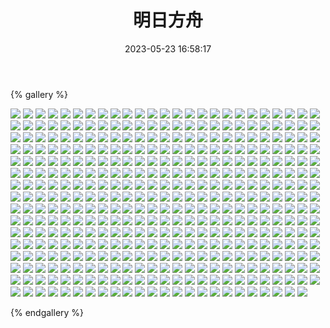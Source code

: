 ﻿---
title: 明日方舟
date: 2023-05-23 16:58:17
comments: false
---

{% gallery %}

![](https://cdn.jsdelivr.net/gh/1405720461/images@master/Arknights/1.webp)
![](https://cdn.jsdelivr.net/gh/1405720461/images@master/Arknights/2.webp)
![](https://cdn.jsdelivr.net/gh/1405720461/images@master/Arknights/3.webp)
![](https://cdn.jsdelivr.net/gh/1405720461/images@master/Arknights/4.webp)
![](https://cdn.jsdelivr.net/gh/1405720461/images@master/Arknights/5.webp)
![](https://cdn.jsdelivr.net/gh/1405720461/images@master/Arknights/6.webp)
![](https://cdn.jsdelivr.net/gh/1405720461/images@master/Arknights/7.webp)
![](https://cdn.jsdelivr.net/gh/1405720461/images@master/Arknights/8.webp)
![](https://cdn.jsdelivr.net/gh/1405720461/images@master/Arknights/9.webp)
![](https://cdn.jsdelivr.net/gh/1405720461/images@master/Arknights/10.webp)
![](https://cdn.jsdelivr.net/gh/1405720461/images@master/Arknights/11.webp)
![](https://cdn.jsdelivr.net/gh/1405720461/images@master/Arknights/12.webp)
![](https://cdn.jsdelivr.net/gh/1405720461/images@master/Arknights/13.webp)
![](https://cdn.jsdelivr.net/gh/1405720461/images@master/Arknights/14.webp)
![](https://cdn.jsdelivr.net/gh/1405720461/images@master/Arknights/15.webp)
![](https://cdn.jsdelivr.net/gh/1405720461/images@master/Arknights/16.webp)
![](https://cdn.jsdelivr.net/gh/1405720461/images@master/Arknights/17.webp)
![](https://cdn.jsdelivr.net/gh/1405720461/images@master/Arknights/18.webp)
![](https://cdn.jsdelivr.net/gh/1405720461/images@master/Arknights/19.webp)
![](https://cdn.jsdelivr.net/gh/1405720461/images@master/Arknights/20.webp)
![](https://cdn.jsdelivr.net/gh/1405720461/images@master/Arknights/21.webp)
![](https://cdn.jsdelivr.net/gh/1405720461/images@master/Arknights/22.webp)
![](https://cdn.jsdelivr.net/gh/1405720461/images@master/Arknights/23.webp)
![](https://cdn.jsdelivr.net/gh/1405720461/images@master/Arknights/24.webp)
![](https://cdn.jsdelivr.net/gh/1405720461/images@master/Arknights/25.webp)
![](https://cdn.jsdelivr.net/gh/1405720461/images@master/Arknights/26.webp)
![](https://cdn.jsdelivr.net/gh/1405720461/images@master/Arknights/27.webp)
![](https://cdn.jsdelivr.net/gh/1405720461/images@master/Arknights/28.webp)
![](https://cdn.jsdelivr.net/gh/1405720461/images@master/Arknights/29.webp)
![](https://cdn.jsdelivr.net/gh/1405720461/images@master/Arknights/30.webp)
![](https://cdn.jsdelivr.net/gh/1405720461/images@master/Arknights/31.webp)
![](https://cdn.jsdelivr.net/gh/1405720461/images@master/Arknights/32.webp)
![](https://cdn.jsdelivr.net/gh/1405720461/images@master/Arknights/33.webp)
![](https://cdn.jsdelivr.net/gh/1405720461/images@master/Arknights/34.webp)
![](https://cdn.jsdelivr.net/gh/1405720461/images@master/Arknights/35.webp)
![](https://cdn.jsdelivr.net/gh/1405720461/images@master/Arknights/36.webp)
![](https://cdn.jsdelivr.net/gh/1405720461/images@master/Arknights/37.webp)
![](https://cdn.jsdelivr.net/gh/1405720461/images@master/Arknights/38.webp)
![](https://cdn.jsdelivr.net/gh/1405720461/images@master/Arknights/39.webp)
![](https://cdn.jsdelivr.net/gh/1405720461/images@master/Arknights/40.webp)
![](https://cdn.jsdelivr.net/gh/1405720461/images@master/Arknights/41.webp)
![](https://cdn.jsdelivr.net/gh/1405720461/images@master/Arknights/42.webp)
![](https://cdn.jsdelivr.net/gh/1405720461/images@master/Arknights/43.webp)
![](https://cdn.jsdelivr.net/gh/1405720461/images@master/Arknights/44.webp)
![](https://cdn.jsdelivr.net/gh/1405720461/images@master/Arknights/45.webp)
![](https://cdn.jsdelivr.net/gh/1405720461/images@master/Arknights/46.webp)
![](https://cdn.jsdelivr.net/gh/1405720461/images@master/Arknights/47.webp)
![](https://cdn.jsdelivr.net/gh/1405720461/images@master/Arknights/48.webp)
![](https://cdn.jsdelivr.net/gh/1405720461/images@master/Arknights/49.webp)
![](https://cdn.jsdelivr.net/gh/1405720461/images@master/Arknights/50.webp)
![](https://cdn.jsdelivr.net/gh/1405720461/images@master/Arknights/51.webp)
![](https://cdn.jsdelivr.net/gh/1405720461/images@master/Arknights/52.webp)
![](https://cdn.jsdelivr.net/gh/1405720461/images@master/Arknights/53.webp)
![](https://cdn.jsdelivr.net/gh/1405720461/images@master/Arknights/54.webp)
![](https://cdn.jsdelivr.net/gh/1405720461/images@master/Arknights/55.webp)
![](https://cdn.jsdelivr.net/gh/1405720461/images@master/Arknights/56.webp)
![](https://cdn.jsdelivr.net/gh/1405720461/images@master/Arknights/57.webp)
![](https://cdn.jsdelivr.net/gh/1405720461/images@master/Arknights/58.webp)
![](https://cdn.jsdelivr.net/gh/1405720461/images@master/Arknights/59.webp)
![](https://cdn.jsdelivr.net/gh/1405720461/images@master/Arknights/60.webp)
![](https://cdn.jsdelivr.net/gh/1405720461/images@master/Arknights/61.webp)
![](https://cdn.jsdelivr.net/gh/1405720461/images@master/Arknights/62.webp)
![](https://cdn.jsdelivr.net/gh/1405720461/images@master/Arknights/63.webp)
![](https://cdn.jsdelivr.net/gh/1405720461/images@master/Arknights/64.webp)
![](https://cdn.jsdelivr.net/gh/1405720461/images@master/Arknights/65.webp)
![](https://cdn.jsdelivr.net/gh/1405720461/images@master/Arknights/66.webp)
![](https://cdn.jsdelivr.net/gh/1405720461/images@master/Arknights/67.webp)
![](https://cdn.jsdelivr.net/gh/1405720461/images@master/Arknights/68.webp)
![](https://cdn.jsdelivr.net/gh/1405720461/images@master/Arknights/69.webp)
![](https://cdn.jsdelivr.net/gh/1405720461/images@master/Arknights/70.webp)
![](https://cdn.jsdelivr.net/gh/1405720461/images@master/Arknights/71.webp)
![](https://cdn.jsdelivr.net/gh/1405720461/images@master/Arknights/72.webp)
![](https://cdn.jsdelivr.net/gh/1405720461/images@master/Arknights/73.webp)
![](https://cdn.jsdelivr.net/gh/1405720461/images@master/Arknights/74.webp)
![](https://cdn.jsdelivr.net/gh/1405720461/images@master/Arknights/75.webp)
![](https://cdn.jsdelivr.net/gh/1405720461/images@master/Arknights/76.webp)
![](https://cdn.jsdelivr.net/gh/1405720461/images@master/Arknights/77.webp)
![](https://cdn.jsdelivr.net/gh/1405720461/images@master/Arknights/78.webp)
![](https://cdn.jsdelivr.net/gh/1405720461/images@master/Arknights/79.webp)
![](https://cdn.jsdelivr.net/gh/1405720461/images@master/Arknights/80.webp)
![](https://cdn.jsdelivr.net/gh/1405720461/images@master/Arknights/81.webp)
![](https://cdn.jsdelivr.net/gh/1405720461/images@master/Arknights/82.webp)
![](https://cdn.jsdelivr.net/gh/1405720461/images@master/Arknights/83.webp)
![](https://cdn.jsdelivr.net/gh/1405720461/images@master/Arknights/84.webp)
![](https://cdn.jsdelivr.net/gh/1405720461/images@master/Arknights/85.webp)
![](https://cdn.jsdelivr.net/gh/1405720461/images@master/Arknights/86.webp)
![](https://cdn.jsdelivr.net/gh/1405720461/images@master/Arknights/87.webp)
![](https://cdn.jsdelivr.net/gh/1405720461/images@master/Arknights/88.webp)
![](https://cdn.jsdelivr.net/gh/1405720461/images@master/Arknights/89.webp)
![](https://cdn.jsdelivr.net/gh/1405720461/images@master/Arknights/90.webp)
![](https://cdn.jsdelivr.net/gh/1405720461/images@master/Arknights/91.webp)
![](https://cdn.jsdelivr.net/gh/1405720461/images@master/Arknights/92.webp)
![](https://cdn.jsdelivr.net/gh/1405720461/images@master/Arknights/93.webp)
![](https://cdn.jsdelivr.net/gh/1405720461/images@master/Arknights/94.webp)
![](https://cdn.jsdelivr.net/gh/1405720461/images@master/Arknights/95.webp)
![](https://cdn.jsdelivr.net/gh/1405720461/images@master/Arknights/96.webp)
![](https://cdn.jsdelivr.net/gh/1405720461/images@master/Arknights/97.webp)
![](https://cdn.jsdelivr.net/gh/1405720461/images@master/Arknights/98.webp)
![](https://cdn.jsdelivr.net/gh/1405720461/images@master/Arknights/99.webp)
![](https://cdn.jsdelivr.net/gh/1405720461/images@master/Arknights/100.webp)
![](https://cdn.jsdelivr.net/gh/1405720461/images@master/Arknights/101.webp)
![](https://cdn.jsdelivr.net/gh/1405720461/images@master/Arknights/102.webp)
![](https://cdn.jsdelivr.net/gh/1405720461/images@master/Arknights/103.webp)
![](https://cdn.jsdelivr.net/gh/1405720461/images@master/Arknights/104.webp)
![](https://cdn.jsdelivr.net/gh/1405720461/images@master/Arknights/105.webp)
![](https://cdn.jsdelivr.net/gh/1405720461/images@master/Arknights/106.webp)
![](https://cdn.jsdelivr.net/gh/1405720461/images@master/Arknights/107.webp)
![](https://cdn.jsdelivr.net/gh/1405720461/images@master/Arknights/108.webp)
![](https://cdn.jsdelivr.net/gh/1405720461/images@master/Arknights/109.webp)
![](https://cdn.jsdelivr.net/gh/1405720461/images@master/Arknights/110.webp)
![](https://cdn.jsdelivr.net/gh/1405720461/images@master/Arknights/111.webp)
![](https://cdn.jsdelivr.net/gh/1405720461/images@master/Arknights/112.webp)
![](https://cdn.jsdelivr.net/gh/1405720461/images@master/Arknights/113.webp)
![](https://cdn.jsdelivr.net/gh/1405720461/images@master/Arknights/114.webp)
![](https://cdn.jsdelivr.net/gh/1405720461/images@master/Arknights/115.webp)
![](https://cdn.jsdelivr.net/gh/1405720461/images@master/Arknights/116.webp)
![](https://cdn.jsdelivr.net/gh/1405720461/images@master/Arknights/117.webp)
![](https://cdn.jsdelivr.net/gh/1405720461/images@master/Arknights/118.webp)
![](https://cdn.jsdelivr.net/gh/1405720461/images@master/Arknights/119.webp)
![](https://cdn.jsdelivr.net/gh/1405720461/images@master/Arknights/120.webp)
![](https://cdn.jsdelivr.net/gh/1405720461/images@master/Arknights/121.webp)
![](https://cdn.jsdelivr.net/gh/1405720461/images@master/Arknights/122.webp)
![](https://cdn.jsdelivr.net/gh/1405720461/images@master/Arknights/123.webp)
![](https://cdn.jsdelivr.net/gh/1405720461/images@master/Arknights/124.webp)
![](https://cdn.jsdelivr.net/gh/1405720461/images@master/Arknights/125.webp)
![](https://cdn.jsdelivr.net/gh/1405720461/images@master/Arknights/126.webp)
![](https://cdn.jsdelivr.net/gh/1405720461/images@master/Arknights/127.webp)
![](https://cdn.jsdelivr.net/gh/1405720461/images@master/Arknights/128.webp)
![](https://cdn.jsdelivr.net/gh/1405720461/images@master/Arknights/129.webp)
![](https://cdn.jsdelivr.net/gh/1405720461/images@master/Arknights/130.webp)
![](https://cdn.jsdelivr.net/gh/1405720461/images@master/Arknights/131.webp)
![](https://cdn.jsdelivr.net/gh/1405720461/images@master/Arknights/132.webp)
![](https://cdn.jsdelivr.net/gh/1405720461/images@master/Arknights/133.webp)
![](https://cdn.jsdelivr.net/gh/1405720461/images@master/Arknights/134.webp)
![](https://cdn.jsdelivr.net/gh/1405720461/images@master/Arknights/135.webp)
![](https://cdn.jsdelivr.net/gh/1405720461/images@master/Arknights/136.webp)
![](https://cdn.jsdelivr.net/gh/1405720461/images@master/Arknights/137.webp)
![](https://cdn.jsdelivr.net/gh/1405720461/images@master/Arknights/138.webp)
![](https://cdn.jsdelivr.net/gh/1405720461/images@master/Arknights/139.webp)
![](https://cdn.jsdelivr.net/gh/1405720461/images@master/Arknights/140.webp)
![](https://cdn.jsdelivr.net/gh/1405720461/images@master/Arknights/141.webp)
![](https://cdn.jsdelivr.net/gh/1405720461/images@master/Arknights/142.webp)
![](https://cdn.jsdelivr.net/gh/1405720461/images@master/Arknights/143.webp)
![](https://cdn.jsdelivr.net/gh/1405720461/images@master/Arknights/144.webp)
![](https://cdn.jsdelivr.net/gh/1405720461/images@master/Arknights/145.webp)
![](https://cdn.jsdelivr.net/gh/1405720461/images@master/Arknights/146.webp)
![](https://cdn.jsdelivr.net/gh/1405720461/images@master/Arknights/147.webp)
![](https://cdn.jsdelivr.net/gh/1405720461/images@master/Arknights/148.webp)
![](https://cdn.jsdelivr.net/gh/1405720461/images@master/Arknights/149.webp)
![](https://cdn.jsdelivr.net/gh/1405720461/images@master/Arknights/150.webp)
![](https://cdn.jsdelivr.net/gh/1405720461/images@master/Arknights/151.webp)
![](https://cdn.jsdelivr.net/gh/1405720461/images@master/Arknights/152.webp)
![](https://cdn.jsdelivr.net/gh/1405720461/images@master/Arknights/153.webp)
![](https://cdn.jsdelivr.net/gh/1405720461/images@master/Arknights/154.webp)
![](https://cdn.jsdelivr.net/gh/1405720461/images@master/Arknights/155.webp)
![](https://cdn.jsdelivr.net/gh/1405720461/images@master/Arknights/156.webp)
![](https://cdn.jsdelivr.net/gh/1405720461/images@master/Arknights/157.webp)
![](https://cdn.jsdelivr.net/gh/1405720461/images@master/Arknights/158.webp)
![](https://cdn.jsdelivr.net/gh/1405720461/images@master/Arknights/159.webp)
![](https://cdn.jsdelivr.net/gh/1405720461/images@master/Arknights/160.webp)
![](https://cdn.jsdelivr.net/gh/1405720461/images@master/Arknights/161.webp)
![](https://cdn.jsdelivr.net/gh/1405720461/images@master/Arknights/162.webp)
![](https://cdn.jsdelivr.net/gh/1405720461/images@master/Arknights/163.webp)
![](https://cdn.jsdelivr.net/gh/1405720461/images@master/Arknights/164.webp)
![](https://cdn.jsdelivr.net/gh/1405720461/images@master/Arknights/165.webp)
![](https://cdn.jsdelivr.net/gh/1405720461/images@master/Arknights/166.webp)
![](https://cdn.jsdelivr.net/gh/1405720461/images@master/Arknights/167.webp)
![](https://cdn.jsdelivr.net/gh/1405720461/images@master/Arknights/168.webp)
![](https://cdn.jsdelivr.net/gh/1405720461/images@master/Arknights/169.webp)
![](https://cdn.jsdelivr.net/gh/1405720461/images@master/Arknights/170.webp)
![](https://cdn.jsdelivr.net/gh/1405720461/images@master/Arknights/171.webp)
![](https://cdn.jsdelivr.net/gh/1405720461/images@master/Arknights/172.webp)
![](https://cdn.jsdelivr.net/gh/1405720461/images@master/Arknights/173.webp)
![](https://cdn.jsdelivr.net/gh/1405720461/images@master/Arknights/174.webp)
![](https://cdn.jsdelivr.net/gh/1405720461/images@master/Arknights/175.webp)
![](https://cdn.jsdelivr.net/gh/1405720461/images@master/Arknights/176.webp)
![](https://cdn.jsdelivr.net/gh/1405720461/images@master/Arknights/177.webp)
![](https://cdn.jsdelivr.net/gh/1405720461/images@master/Arknights/178.webp)
![](https://cdn.jsdelivr.net/gh/1405720461/images@master/Arknights/179.webp)
![](https://cdn.jsdelivr.net/gh/1405720461/images@master/Arknights/180.webp)
![](https://cdn.jsdelivr.net/gh/1405720461/images@master/Arknights/181.webp)
![](https://cdn.jsdelivr.net/gh/1405720461/images@master/Arknights/182.webp)
![](https://cdn.jsdelivr.net/gh/1405720461/images@master/Arknights/183.webp)
![](https://cdn.jsdelivr.net/gh/1405720461/images@master/Arknights/184.webp)
![](https://cdn.jsdelivr.net/gh/1405720461/images@master/Arknights/185.webp)
![](https://cdn.jsdelivr.net/gh/1405720461/images@master/Arknights/186.webp)
![](https://cdn.jsdelivr.net/gh/1405720461/images@master/Arknights/187.webp)
![](https://cdn.jsdelivr.net/gh/1405720461/images@master/Arknights/188.webp)
![](https://cdn.jsdelivr.net/gh/1405720461/images@master/Arknights/189.webp)
![](https://cdn.jsdelivr.net/gh/1405720461/images@master/Arknights/190.webp)
![](https://cdn.jsdelivr.net/gh/1405720461/images@master/Arknights/191.webp)
![](https://cdn.jsdelivr.net/gh/1405720461/images@master/Arknights/192.webp)
![](https://cdn.jsdelivr.net/gh/1405720461/images@master/Arknights/193.webp)
![](https://cdn.jsdelivr.net/gh/1405720461/images@master/Arknights/194.webp)
![](https://cdn.jsdelivr.net/gh/1405720461/images@master/Arknights/195.webp)
![](https://cdn.jsdelivr.net/gh/1405720461/images@master/Arknights/196.webp)
![](https://cdn.jsdelivr.net/gh/1405720461/images@master/Arknights/197.webp)
![](https://cdn.jsdelivr.net/gh/1405720461/images@master/Arknights/198.webp)
![](https://cdn.jsdelivr.net/gh/1405720461/images@master/Arknights/199.webp)
![](https://cdn.jsdelivr.net/gh/1405720461/images@master/Arknights/200.webp)
![](https://cdn.jsdelivr.net/gh/1405720461/images@master/Arknights/201.webp)
![](https://cdn.jsdelivr.net/gh/1405720461/images@master/Arknights/202.webp)
![](https://cdn.jsdelivr.net/gh/1405720461/images@master/Arknights/203.webp)
![](https://cdn.jsdelivr.net/gh/1405720461/images@master/Arknights/204.webp)
![](https://cdn.jsdelivr.net/gh/1405720461/images@master/Arknights/205.webp)
![](https://cdn.jsdelivr.net/gh/1405720461/images@master/Arknights/206.webp)
![](https://cdn.jsdelivr.net/gh/1405720461/images@master/Arknights/207.webp)
![](https://cdn.jsdelivr.net/gh/1405720461/images@master/Arknights/208.webp)
![](https://cdn.jsdelivr.net/gh/1405720461/images@master/Arknights/209.webp)
![](https://cdn.jsdelivr.net/gh/1405720461/images@master/Arknights/210.webp)
![](https://cdn.jsdelivr.net/gh/1405720461/images@master/Arknights/211.webp)
![](https://cdn.jsdelivr.net/gh/1405720461/images@master/Arknights/212.webp)
![](https://cdn.jsdelivr.net/gh/1405720461/images@master/Arknights/213.webp)
![](https://cdn.jsdelivr.net/gh/1405720461/images@master/Arknights/214.webp)
![](https://cdn.jsdelivr.net/gh/1405720461/images@master/Arknights/215.webp)
![](https://cdn.jsdelivr.net/gh/1405720461/images@master/Arknights/216.webp)
![](https://cdn.jsdelivr.net/gh/1405720461/images@master/Arknights/217.webp)
![](https://cdn.jsdelivr.net/gh/1405720461/images@master/Arknights/218.webp)
![](https://cdn.jsdelivr.net/gh/1405720461/images@master/Arknights/219.webp)
![](https://cdn.jsdelivr.net/gh/1405720461/images@master/Arknights/220.webp)
![](https://cdn.jsdelivr.net/gh/1405720461/images@master/Arknights/221.webp)
![](https://cdn.jsdelivr.net/gh/1405720461/images@master/Arknights/222.webp)
![](https://cdn.jsdelivr.net/gh/1405720461/images@master/Arknights/223.webp)
![](https://cdn.jsdelivr.net/gh/1405720461/images@master/Arknights/224.webp)
![](https://cdn.jsdelivr.net/gh/1405720461/images@master/Arknights/225.webp)
![](https://cdn.jsdelivr.net/gh/1405720461/images@master/Arknights/226.webp)
![](https://cdn.jsdelivr.net/gh/1405720461/images@master/Arknights/227.webp)
![](https://cdn.jsdelivr.net/gh/1405720461/images@master/Arknights/228.webp)
![](https://cdn.jsdelivr.net/gh/1405720461/images@master/Arknights/229.webp)
![](https://cdn.jsdelivr.net/gh/1405720461/images@master/Arknights/230.webp)
![](https://cdn.jsdelivr.net/gh/1405720461/images@master/Arknights/231.webp)
![](https://cdn.jsdelivr.net/gh/1405720461/images@master/Arknights/232.webp)
![](https://cdn.jsdelivr.net/gh/1405720461/images@master/Arknights/233.webp)
![](https://cdn.jsdelivr.net/gh/1405720461/images@master/Arknights/234.webp)
![](https://cdn.jsdelivr.net/gh/1405720461/images@master/Arknights/235.webp)
![](https://cdn.jsdelivr.net/gh/1405720461/images@master/Arknights/236.webp)
![](https://cdn.jsdelivr.net/gh/1405720461/images@master/Arknights/237.webp)
![](https://cdn.jsdelivr.net/gh/1405720461/images@master/Arknights/238.webp)
![](https://cdn.jsdelivr.net/gh/1405720461/images@master/Arknights/239.webp)
![](https://cdn.jsdelivr.net/gh/1405720461/images@master/Arknights/240.webp)
![](https://cdn.jsdelivr.net/gh/1405720461/images@master/Arknights/241.webp)
![](https://cdn.jsdelivr.net/gh/1405720461/images@master/Arknights/242.webp)
![](https://cdn.jsdelivr.net/gh/1405720461/images@master/Arknights/243.webp)
![](https://cdn.jsdelivr.net/gh/1405720461/images@master/Arknights/244.webp)
![](https://cdn.jsdelivr.net/gh/1405720461/images@master/Arknights/245.webp)
![](https://cdn.jsdelivr.net/gh/1405720461/images@master/Arknights/246.webp)
![](https://cdn.jsdelivr.net/gh/1405720461/images@master/Arknights/247.webp)
![](https://cdn.jsdelivr.net/gh/1405720461/images@master/Arknights/248.webp)
![](https://cdn.jsdelivr.net/gh/1405720461/images@master/Arknights/249.webp)
![](https://cdn.jsdelivr.net/gh/1405720461/images@master/Arknights/250.webp)
![](https://cdn.jsdelivr.net/gh/1405720461/images@master/Arknights/251.webp)
![](https://cdn.jsdelivr.net/gh/1405720461/images@master/Arknights/252.webp)
![](https://cdn.jsdelivr.net/gh/1405720461/images@master/Arknights/253.webp)
![](https://cdn.jsdelivr.net/gh/1405720461/images@master/Arknights/254.webp)
![](https://cdn.jsdelivr.net/gh/1405720461/images@master/Arknights/255.webp)
![](https://cdn.jsdelivr.net/gh/1405720461/images@master/Arknights/256.webp)
![](https://cdn.jsdelivr.net/gh/1405720461/images@master/Arknights/257.webp)
![](https://cdn.jsdelivr.net/gh/1405720461/images@master/Arknights/258.webp)
![](https://cdn.jsdelivr.net/gh/1405720461/images@master/Arknights/259.webp)
![](https://cdn.jsdelivr.net/gh/1405720461/images@master/Arknights/260.webp)
![](https://cdn.jsdelivr.net/gh/1405720461/images@master/Arknights/261.webp)
![](https://cdn.jsdelivr.net/gh/1405720461/images@master/Arknights/262.webp)
![](https://cdn.jsdelivr.net/gh/1405720461/images@master/Arknights/263.webp)
![](https://cdn.jsdelivr.net/gh/1405720461/images@master/Arknights/264.webp)
![](https://cdn.jsdelivr.net/gh/1405720461/images@master/Arknights/265.webp)
![](https://cdn.jsdelivr.net/gh/1405720461/images@master/Arknights/266.webp)
![](https://cdn.jsdelivr.net/gh/1405720461/images@master/Arknights/267.webp)
![](https://cdn.jsdelivr.net/gh/1405720461/images@master/Arknights/268.webp)
![](https://cdn.jsdelivr.net/gh/1405720461/images@master/Arknights/269.webp)
![](https://cdn.jsdelivr.net/gh/1405720461/images@master/Arknights/270.webp)
![](https://cdn.jsdelivr.net/gh/1405720461/images@master/Arknights/271.webp)
![](https://cdn.jsdelivr.net/gh/1405720461/images@master/Arknights/272.webp)
![](https://cdn.jsdelivr.net/gh/1405720461/images@master/Arknights/273.webp)
![](https://cdn.jsdelivr.net/gh/1405720461/images@master/Arknights/274.webp)
![](https://cdn.jsdelivr.net/gh/1405720461/images@master/Arknights/275.webp)
![](https://cdn.jsdelivr.net/gh/1405720461/images@master/Arknights/276.webp)
![](https://cdn.jsdelivr.net/gh/1405720461/images@master/Arknights/277.webp)
![](https://cdn.jsdelivr.net/gh/1405720461/images@master/Arknights/278.webp)
![](https://cdn.jsdelivr.net/gh/1405720461/images@master/Arknights/279.webp)
![](https://cdn.jsdelivr.net/gh/1405720461/images@master/Arknights/280.webp)
![](https://cdn.jsdelivr.net/gh/1405720461/images@master/Arknights/281.webp)
![](https://cdn.jsdelivr.net/gh/1405720461/images@master/Arknights/282.webp)
![](https://cdn.jsdelivr.net/gh/1405720461/images@master/Arknights/283.webp)
![](https://cdn.jsdelivr.net/gh/1405720461/images@master/Arknights/284.webp)
![](https://cdn.jsdelivr.net/gh/1405720461/images@master/Arknights/285.webp)
![](https://cdn.jsdelivr.net/gh/1405720461/images@master/Arknights/286.webp)
![](https://cdn.jsdelivr.net/gh/1405720461/images@master/Arknights/287.webp)
![](https://cdn.jsdelivr.net/gh/1405720461/images@master/Arknights/288.webp)
![](https://cdn.jsdelivr.net/gh/1405720461/images@master/Arknights/289.webp)
![](https://cdn.jsdelivr.net/gh/1405720461/images@master/Arknights/290.webp)
![](https://cdn.jsdelivr.net/gh/1405720461/images@master/Arknights/291.webp)
![](https://cdn.jsdelivr.net/gh/1405720461/images@master/Arknights/292.webp)
![](https://cdn.jsdelivr.net/gh/1405720461/images@master/Arknights/293.webp)
![](https://cdn.jsdelivr.net/gh/1405720461/images@master/Arknights/294.webp)
![](https://cdn.jsdelivr.net/gh/1405720461/images@master/Arknights/295.webp)
![](https://cdn.jsdelivr.net/gh/1405720461/images@master/Arknights/296.webp)
![](https://cdn.jsdelivr.net/gh/1405720461/images@master/Arknights/297.webp)
![](https://cdn.jsdelivr.net/gh/1405720461/images@master/Arknights/298.webp)
![](https://cdn.jsdelivr.net/gh/1405720461/images@master/Arknights/299.webp)
![](https://cdn.jsdelivr.net/gh/1405720461/images@master/Arknights/300.webp)
![](https://cdn.jsdelivr.net/gh/1405720461/images@master/Arknights/301.webp)
![](https://cdn.jsdelivr.net/gh/1405720461/images@master/Arknights/302.webp)
![](https://cdn.jsdelivr.net/gh/1405720461/images@master/Arknights/303.webp)
![](https://cdn.jsdelivr.net/gh/1405720461/images@master/Arknights/304.webp)
![](https://cdn.jsdelivr.net/gh/1405720461/images@master/Arknights/305.webp)
![](https://cdn.jsdelivr.net/gh/1405720461/images@master/Arknights/306.webp)
![](https://cdn.jsdelivr.net/gh/1405720461/images@master/Arknights/307.webp)
![](https://cdn.jsdelivr.net/gh/1405720461/images@master/Arknights/308.webp)
![](https://cdn.jsdelivr.net/gh/1405720461/images@master/Arknights/309.webp)
![](https://cdn.jsdelivr.net/gh/1405720461/images@master/Arknights/310.webp)
![](https://cdn.jsdelivr.net/gh/1405720461/images@master/Arknights/311.webp)
![](https://cdn.jsdelivr.net/gh/1405720461/images@master/Arknights/312.webp)
![](https://cdn.jsdelivr.net/gh/1405720461/images@master/Arknights/313.webp)
![](https://cdn.jsdelivr.net/gh/1405720461/images@master/Arknights/314.webp)
![](https://cdn.jsdelivr.net/gh/1405720461/images@master/Arknights/315.webp)
![](https://cdn.jsdelivr.net/gh/1405720461/images@master/Arknights/316.webp)
![](https://cdn.jsdelivr.net/gh/1405720461/images@master/Arknights/317.webp)
![](https://cdn.jsdelivr.net/gh/1405720461/images@master/Arknights/318.webp)
![](https://cdn.jsdelivr.net/gh/1405720461/images@master/Arknights/319.webp)
![](https://cdn.jsdelivr.net/gh/1405720461/images@master/Arknights/320.webp)
![](https://cdn.jsdelivr.net/gh/1405720461/images@master/Arknights/321.webp)
![](https://cdn.jsdelivr.net/gh/1405720461/images@master/Arknights/322.webp)
![](https://cdn.jsdelivr.net/gh/1405720461/images@master/Arknights/323.webp)
![](https://cdn.jsdelivr.net/gh/1405720461/images@master/Arknights/324.webp)
![](https://cdn.jsdelivr.net/gh/1405720461/images@master/Arknights/325.webp)
![](https://cdn.jsdelivr.net/gh/1405720461/images@master/Arknights/326.webp)
![](https://cdn.jsdelivr.net/gh/1405720461/images@master/Arknights/327.webp)
![](https://cdn.jsdelivr.net/gh/1405720461/images@master/Arknights/328.webp)
![](https://cdn.jsdelivr.net/gh/1405720461/images@master/Arknights/329.webp)
![](https://cdn.jsdelivr.net/gh/1405720461/images@master/Arknights/330.webp)
![](https://cdn.jsdelivr.net/gh/1405720461/images@master/Arknights/331.webp)
![](https://cdn.jsdelivr.net/gh/1405720461/images@master/Arknights/332.webp)
![](https://cdn.jsdelivr.net/gh/1405720461/images@master/Arknights/333.webp)
![](https://cdn.jsdelivr.net/gh/1405720461/images@master/Arknights/334.webp)
![](https://cdn.jsdelivr.net/gh/1405720461/images@master/Arknights/335.webp)
![](https://cdn.jsdelivr.net/gh/1405720461/images@master/Arknights/336.webp)
![](https://cdn.jsdelivr.net/gh/1405720461/images@master/Arknights/337.webp)
![](https://cdn.jsdelivr.net/gh/1405720461/images@master/Arknights/338.webp)
![](https://cdn.jsdelivr.net/gh/1405720461/images@master/Arknights/339.webp)
![](https://cdn.jsdelivr.net/gh/1405720461/images@master/Arknights/340.webp)
![](https://cdn.jsdelivr.net/gh/1405720461/images@master/Arknights/341.webp)
![](https://cdn.jsdelivr.net/gh/1405720461/images@master/Arknights/342.webp)
![](https://cdn.jsdelivr.net/gh/1405720461/images@master/Arknights/343.webp)
![](https://cdn.jsdelivr.net/gh/1405720461/images@master/Arknights/344.webp)
![](https://cdn.jsdelivr.net/gh/1405720461/images@master/Arknights/345.webp)
![](https://cdn.jsdelivr.net/gh/1405720461/images@master/Arknights/346.webp)
![](https://cdn.jsdelivr.net/gh/1405720461/images@master/Arknights/347.webp)
![](https://cdn.jsdelivr.net/gh/1405720461/images@master/Arknights/348.webp)
![](https://cdn.jsdelivr.net/gh/1405720461/images@master/Arknights/349.webp)
![](https://cdn.jsdelivr.net/gh/1405720461/images@master/Arknights/350.webp)
![](https://cdn.jsdelivr.net/gh/1405720461/images@master/Arknights/351.webp)
![](https://cdn.jsdelivr.net/gh/1405720461/images@master/Arknights/352.webp)
![](https://cdn.jsdelivr.net/gh/1405720461/images@master/Arknights/353.webp)
![](https://cdn.jsdelivr.net/gh/1405720461/images@master/Arknights/354.webp)
![](https://cdn.jsdelivr.net/gh/1405720461/images@master/Arknights/355.webp)
![](https://cdn.jsdelivr.net/gh/1405720461/images@master/Arknights/356.webp)
![](https://cdn.jsdelivr.net/gh/1405720461/images@master/Arknights/357.webp)
![](https://cdn.jsdelivr.net/gh/1405720461/images@master/Arknights/358.webp)
![](https://cdn.jsdelivr.net/gh/1405720461/images@master/Arknights/359.webp)
![](https://cdn.jsdelivr.net/gh/1405720461/images@master/Arknights/360.webp)
![](https://cdn.jsdelivr.net/gh/1405720461/images@master/Arknights/361.webp)
![](https://cdn.jsdelivr.net/gh/1405720461/images@master/Arknights/362.webp)
![](https://cdn.jsdelivr.net/gh/1405720461/images@master/Arknights/363.webp)
![](https://cdn.jsdelivr.net/gh/1405720461/images@master/Arknights/364.webp)
![](https://cdn.jsdelivr.net/gh/1405720461/images@master/Arknights/365.webp)
![](https://cdn.jsdelivr.net/gh/1405720461/images@master/Arknights/366.webp)
![](https://cdn.jsdelivr.net/gh/1405720461/images@master/Arknights/367.webp)
![](https://cdn.jsdelivr.net/gh/1405720461/images@master/Arknights/368.webp)
![](https://cdn.jsdelivr.net/gh/1405720461/images@master/Arknights/369.webp)
![](https://cdn.jsdelivr.net/gh/1405720461/images@master/Arknights/370.webp)
![](https://cdn.jsdelivr.net/gh/1405720461/images@master/Arknights/371.webp)
![](https://cdn.jsdelivr.net/gh/1405720461/images@master/Arknights/372.webp)
![](https://cdn.jsdelivr.net/gh/1405720461/images@master/Arknights/373.webp)
![](https://cdn.jsdelivr.net/gh/1405720461/images@master/Arknights/374.webp)
![](https://cdn.jsdelivr.net/gh/1405720461/images@master/Arknights/375.webp)
![](https://cdn.jsdelivr.net/gh/1405720461/images@master/Arknights/376.webp)
![](https://cdn.jsdelivr.net/gh/1405720461/images@master/Arknights/377.webp)
![](https://cdn.jsdelivr.net/gh/1405720461/images@master/Arknights/378.webp)
![](https://cdn.jsdelivr.net/gh/1405720461/images@master/Arknights/379.webp)
![](https://cdn.jsdelivr.net/gh/1405720461/images@master/Arknights/380.webp)
![](https://cdn.jsdelivr.net/gh/1405720461/images@master/Arknights/381.webp)
![](https://cdn.jsdelivr.net/gh/1405720461/images@master/Arknights/382.webp)
![](https://cdn.jsdelivr.net/gh/1405720461/images@master/Arknights/383.webp)
![](https://cdn.jsdelivr.net/gh/1405720461/images@master/Arknights/384.webp)
![](https://cdn.jsdelivr.net/gh/1405720461/images@master/Arknights/385.webp)
![](https://cdn.jsdelivr.net/gh/1405720461/images@master/Arknights/386.webp)
![](https://cdn.jsdelivr.net/gh/1405720461/images@master/Arknights/387.webp)
![](https://cdn.jsdelivr.net/gh/1405720461/images@master/Arknights/388.webp)
![](https://cdn.jsdelivr.net/gh/1405720461/images@master/Arknights/389.webp)
![](https://cdn.jsdelivr.net/gh/1405720461/images@master/Arknights/390.webp)
![](https://cdn.jsdelivr.net/gh/1405720461/images@master/Arknights/391.webp)
![](https://cdn.jsdelivr.net/gh/1405720461/images@master/Arknights/392.webp)
![](https://cdn.jsdelivr.net/gh/1405720461/images@master/Arknights/393.webp)
![](https://cdn.jsdelivr.net/gh/1405720461/images@master/Arknights/394.webp)
![](https://cdn.jsdelivr.net/gh/1405720461/images@master/Arknights/395.webp)
![](https://cdn.jsdelivr.net/gh/1405720461/images@master/Arknights/396.webp)
![](https://cdn.jsdelivr.net/gh/1405720461/images@master/Arknights/397.webp)
![](https://cdn.jsdelivr.net/gh/1405720461/images@master/Arknights/398.webp)
![](https://cdn.jsdelivr.net/gh/1405720461/images@master/Arknights/399.webp)

{% endgallery %}
